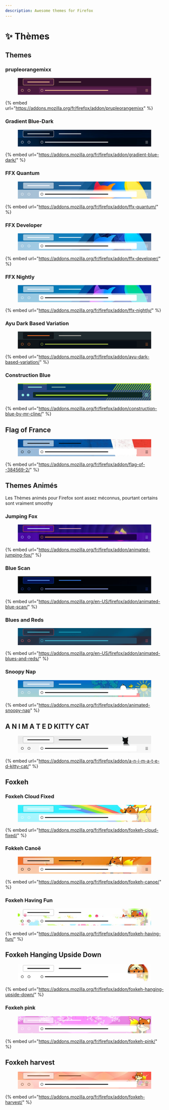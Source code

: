 ```yaml
---
description: Awesome themes for Firefox
---
```


# ✨ Thèmes

## Themes

### prupleorangemixx

<figure><img src="../../../../.gitbook/assets/3906023.svg" alt=""><figcaption></figcaption></figure>

{% embed url="https://addons.mozilla.org/fr/firefox/addon/prupleorangemixx" %}

### Gradient Blue-Dark

<figure><img src="../../../../.gitbook/assets/3815607.svg" alt=""><figcaption></figcaption></figure>

{% embed url="https://addons.mozilla.org/fr/firefox/addon/gradient-blue-dark/" %}

### FFX Quantum

<figure><img src="../../../../.gitbook/assets/3731929.svg" alt=""><figcaption></figcaption></figure>

{% embed url="https://addons.mozilla.org/fr/firefox/addon/ffx-quantum/" %}

### FFX Developer

<figure><img src="../../../../.gitbook/assets/3725230.svg" alt=""><figcaption></figcaption></figure>

{% embed url="https://addons.mozilla.org/fr/firefox/addon/ffx-developer/" %}

### FFX Nightly

<figure><img src="../../../../.gitbook/assets/3732338.svg" alt=""><figcaption></figcaption></figure>

{% embed url="https://addons.mozilla.org/fr/firefox/addon/ffx-nightly/" %}

### Ayu Dark Based Variation

<figure><img src="../../../../.gitbook/assets/3813878.svg" alt=""><figcaption></figcaption></figure>

{% embed url="https://addons.mozilla.org/fr/firefox/addon/ayu-dark-based-variation/" %}

### Construction Blue

<figure><img src="../../../../.gitbook/assets/2848135.png" alt=""><figcaption></figcaption></figure>

{% embed url="https://addons.mozilla.org/fr/firefox/addon/construction-blue-by-mr-cline/" %}

## Flag of France

<figure><img src="../../../../.gitbook/assets/3514639.svg" alt=""><figcaption></figcaption></figure>

{% embed url="https://addons.mozilla.org/fr/firefox/addon/flag-of--384569-2/" %}

## Themes Animés

Les Thèmes animés pour Firefox sont assez méconnus, pourtant certains sont vraiment smoothy

### Jumping Fox

<figure><img src="../../../../.gitbook/assets/3832106.svg" alt=""><figcaption></figcaption></figure>

{% embed url="https://addons.mozilla.org/fr/firefox/addon/animated-jumping-fox/" %}

### Blue Scan

<figure><img src="../../../../.gitbook/assets/3833944.svg" alt=""><figcaption></figcaption></figure>

{% embed url="https://addons.mozilla.org/en-US/firefox/addon/animated-blue-scan/" %}

### Blues and Reds

<figure><img src="../../../../.gitbook/assets/3833901.svg" alt=""><figcaption></figcaption></figure>

{% embed url="https://addons.mozilla.org/en-US/firefox/addon/animated-blues-and-reds/" %}

### Snoopy Nap

<figure><img src="../../../../.gitbook/assets/3208910.svg" alt=""><figcaption></figcaption></figure>

{% embed url="https://addons.mozilla.org/fr/firefox/addon/animated-snoopy-nap" %}

## A N I M A T E D KITTY CAT

<figure><img src="../../../../.gitbook/assets/3504242.svg" alt=""><figcaption></figcaption></figure>

{% embed url="https://addons.mozilla.org/fr/firefox/addon/a-n-i-m-a-t-e-d-kitty-cat/" %}

## Foxkeh

### Foxkeh Cloud Fixed

<figure><img src="../../../../.gitbook/assets/3657245.svg" alt=""><figcaption></figcaption></figure>

{% embed url="https://addons.mozilla.org/fr/firefox/addon/foxkeh-cloud-fixed/" %}

### Fokkeh Canoë

<figure><img src="../../../../.gitbook/assets/2926885.svg" alt=""><figcaption></figcaption></figure>

{% embed url="https://addons.mozilla.org/fr/firefox/addon/foxkeh-canoe/" %}

### Foxkeh Having Fun

<figure><img src="../../../../.gitbook/assets/2967679.svg" alt=""><figcaption></figcaption></figure>

{% embed url="https://addons.mozilla.org/fr/firefox/addon/foxkeh-having-fun/" %}

## Foxkeh Hanging Upside Down

<figure><img src="../../../../.gitbook/assets/2985269.svg" alt=""><figcaption></figcaption></figure>

{% embed url="https://addons.mozilla.org/fr/firefox/addon/foxkeh-hanging-upside-down/" %}

### Foxkeh pink

<figure><img src="../../../../.gitbook/assets/2955101.svg" alt=""><figcaption></figcaption></figure>

{% embed url="https://addons.mozilla.org/fr/firefox/addon/foxkeh-pink/" %}

## Foxkeh harvest

<figure><img src="../../../../.gitbook/assets/2976226.svg" alt=""><figcaption></figcaption></figure>

{% embed url="https://addons.mozilla.org/fr/firefox/addon/foxkeh-harvest/" %}












